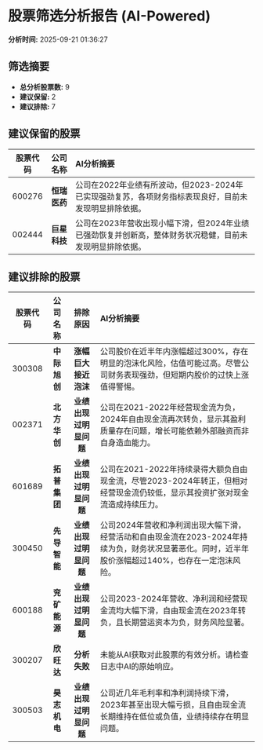 # 股票筛选分析报告 (AI-Powered)

**分析时间:** 2025-09-21 01:36:27

## 筛选摘要

- **总分析股票数:** 9
- **建议保留:** 2
- **建议排除:** 7

## 建议保留的股票

| 股票代码 | 公司名称 | AI分析摘要 |
|:---:|:---:|:---|
| 600276 | **恒瑞医药** | 公司在2022年业绩有所波动，但2023-2024年已实现强劲复苏，各项财务指标表现良好，目前未发现明显排除依据。 |
| 002444 | **巨星科技** | 公司在2023年营收出现小幅下滑，但2024年业绩已强劲恢复并创新高，整体财务状况稳健，目前未发现明显排除依据。 |

## 建议排除的股票

| 股票代码 | 公司名称 | 排除原因 | AI分析摘要 |
|:---:|:---:|:---:|:---|
| 300308 | **中际旭创** | **涨幅巨大接近泡沫** | 公司股价在近半年内涨幅超过300%，存在明显的泡沫化风险，估值可能过高。尽管公司财务表现强劲，但短期内股价的过快上涨值得警惕。 |
| 002371 | **北方华创** | **业绩出现过明显问题** | 公司在2021-2022年经营现金流为负，2024年自由现金流再次转负，显示其盈利质量存在问题，增长可能依赖外部融资而非自身造血能力。 |
| 601689 | **拓普集团** | **业绩出现过明显问题** | 公司在2021-2022年持续录得大额负自由现金流，尽管2023-2024年转正，但相对经营现金流仍较低，显示其投资扩张对现金流造成持续压力。 |
| 300450 | **先导智能** | **业绩出现过明显问题** | 公司2024年营收和净利润出现大幅下滑，经营活动和自由现金流在2023-2024年持续为负，财务状况显著恶化。同时，近半年股价涨幅超过140%，也存在一定泡沫风险。 |
| 600188 | **兖矿能源** | **业绩出现过明显问题** | 公司2023-2024年营收、净利润和经营现金流均大幅下滑，自由现金流在2023年转负，且长期营运资本为负，财务风险显著。 |
| 300207 | **欣旺达** | **分析失败** | 未能从AI获取对此股票的有效分析。请检查日志中AI的原始响应。 |
| 300503 | **昊志机电** | **业绩出现过明显问题** | 公司近几年毛利率和净利润持续下滑，2023年甚至出现大幅亏损，且自由现金流长期维持在低位或负值，业绩持续存在明显问题。 |
